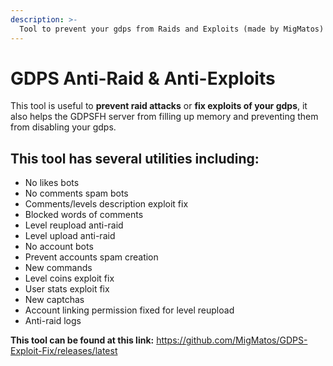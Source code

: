 ```yaml
---
description: >-
  Tool to prevent your gdps from Raids and Exploits (made by MigMatos)
---
```


# GDPS Anti-Raid & Anti-Exploits

This tool is useful to **prevent raid attacks** or **fix exploits of your gdps**, it also helps the GDPSFH server from filling up memory and preventing them from disabling your gdps.

## This tool has several utilities including:

- No likes bots
- No comments spam bots
- Comments/levels description exploit fix
- Blocked words of comments
- Level reupload anti-raid
- Level upload anti-raid
- No account bots
- Prevent accounts spam creation
- New commands
- Level coins exploit fix
- User stats exploit fix
- New captchas
- Account linking permission fixed for level reupload
- Anti-raid logs

**This tool can be found at this link:** https://github.com/MigMatos/GDPS-Exploit-Fix/releases/latest


